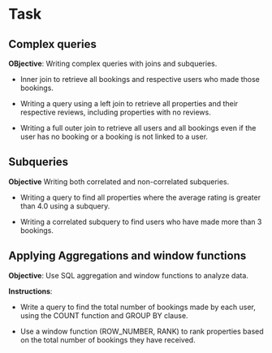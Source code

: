 # Task

## Complex queries

**OBjective**: Writing complex queries with joins and subqueries.

- Inner join to retrieve all bookings and respective users who made those bookings.

- Writing a query using a left join to retrieve all properties and their respective reviews, including properties with no reviews.

- Writing a full outer join to retrieve all users and all bookings even if the user has no booking or a booking is not linked to a user.

## Subqueries

**Objective** Writing both correlated and non-correlated subqueries.

- Writing a query to find all properties where the average rating is greater than 4.0 using a subquery.

- Writing a correlated subquery to find users who have made more than 3 bookings.

## Applying Aggregations and window functions

**Objective**: Use SQL aggregation and window functions to analyze data.

**Instructions**:

- Write a query to find the total number of bookings made by each user, using the COUNT function and GROUP BY clause.

- Use a window function (ROW_NUMBER, RANK) to rank properties based on the total number of bookings they have received.

